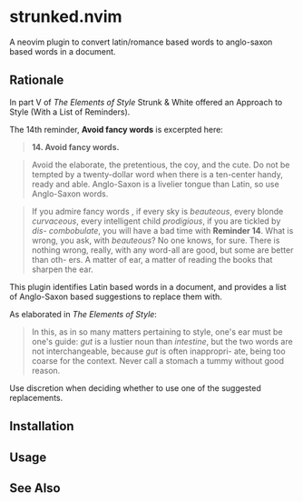 # strunked.nvim


A neovim plugin to convert latin/romance based words to anglo-saxon based words in a document.

## Rationale

In part V of *The Elements of Style* Strunk & White offered an Approach to Style (With a List of Reminders).

The 14th reminder, **Avoid fancy words** is excerpted here:

> **14. Avoid fancy words.**

> Avoid the elaborate, the pretentious, the coy, and the cute. Do not be
> tempted by a twenty-dollar word when there is a ten-center handy,
> ready and able. Anglo-Saxon is a livelier tongue than Latin, so use
> Anglo-Saxon words.

> If you admire fancy words , if every sky is *beauteous*, every blonde
> *curvaceous*, every intelligent child *prodigious*, if you are tickled by *dis-
> combobulate*, you will have a bad time with **Reminder 14**. What is
> wrong, you ask, with *beauteous*? No one knows, for sure. There is nothing
> wrong, really, with any word-all are good, but some are better than oth-
> ers. A matter of ear, a matter of reading the books that sharpen the ear.

This plugin identifies Latin based words in a document, and provides a list of Anglo-Saxon based suggestions to replace them with.

As elaborated in *The Elements of Style*:

> In this, as in so many matters pertaining to style,
> one's ear must be one's guide: *gut* is a lustier noun than *intestine*, but
> the two words are not interchangeable, because *gut* is often inappropri-
> ate, being too coarse for the context. Never call a stomach a tummy
> without good reason.

Use discretion when deciding whether to use one of the suggested replacements.


## Installation


## Usage


## See Also
